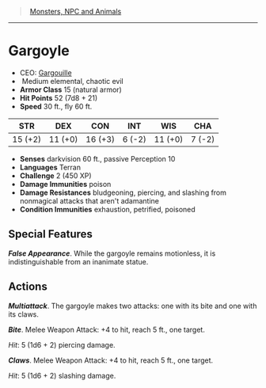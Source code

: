 ﻿---
!MonsterItem
Family: MonsterVO
Type: elemental
Size: Medium
Alignment: chaotic evil
ArmorClass: 15 (natural armor)
HitPoints: 52 (7d8 + 21)
Speed: 30 ft., fly 60 ft.
Strength: 15 (+2)
Dexterity: 11 (+0)
Constitution: 16 (+3)
Intelligence: ' 6 (-2)'
Wisdom: 11 (+0)
Charisma: ' 7 (-2)'
DamageImmunities: poison
ConditionImmunities: exhaustion, petrified, poisoned
DamageResistances: bludgeoning, piercing, and slashing from nonmagical attacks that aren't adamantine
Senses: darkvision 60 ft., passive Perception 10
Languages: Terran
Challenge: 2 (450 XP)
Id: monsters_vo.md#gargoyle
ParentLink: monsters_vo.md#monsters-npc-and-animals
Name: Gargoyle
ParentName: Monsters, NPC and Animals
NameLevel: 1
AltName: '[Gargouille](hd_monsters_gargouille.md)'
Attributes:
  Name: Gargoyle
  Markdown: >+
    # <!--Name-->Gargoyle<!--/Name-->


    - CEO: <!--AltName-->[Gargouille](hd_monsters_gargouille.md)<!--/AltName-->

    -  <!--Size-->Medium<!--/Size--> <!--Type-->elemental<!--/Type-->, <!--Alignment-->chaotic evil<!--/Alignment-->

    - **Armor Class** <!--ArmorClass-->15 (natural armor)<!--/ArmorClass-->

    - **Hit Points** <!--HitPoints-->52 (7d8 + 21)<!--/HitPoints-->

    - **Speed** <!--Speed-->30 ft., fly 60 ft.<!--/Speed-->


    |STR|DEX|CON|INT|WIS|CHA|

    |---|---|---|---|---|---|

    |<!--Strength-->15 (+2)<!--/Strength-->|<!--Dexterity-->11 (+0)<!--/Dexterity-->|<!--Constitution-->16 (+3)<!--/Constitution-->|<!--Intelligence--> 6 (-2)<!--/Intelligence-->|<!--Wisdom-->11 (+0)<!--/Wisdom-->|<!--Charisma--> 7 (-2)<!--/Charisma-->|


    - **Senses** <!--Senses-->darkvision 60 ft., passive Perception 10<!--/Senses-->

    - **Languages** <!--Languages-->Terran<!--/Languages-->

    - **Challenge** <!--Challenge-->2 (450 XP)<!--/Challenge-->

    - **Damage Immunities** <!--DamageImmunities-->poison<!--/DamageImmunities-->

    - **Damage Resistances** <!--DamageResistances-->bludgeoning, piercing, and slashing from nonmagical attacks that aren't adamantine<!--/DamageResistances-->

    - **Condition Immunities** <!--ConditionImmunities-->exhaustion, petrified, poisoned<!--/ConditionImmunities-->


    ## Special Features


    **_False Appearance_**. While the gargoyle remains motionless, it is indistinguishable from an inanimate statue.


    ## Actions


    **_Multiattack_**. The gargoyle makes two attacks: one with its bite and one with its claws.


    **_Bite_**. Melee Weapon Attack: +4 to hit, reach 5 ft., one target.


    _Hit_: 5 (1d6 + 2) piercing damage.


    **_Claws_**. Melee Weapon Attack: +4 to hit, reach 5 ft., one target.


    _Hit_: 5 (1d6 + 2) slashing damage.

  AltName: '[Gargouille](hd_monsters_gargouille.md)'
  Size: Medium
  Type: elemental
  Alignment: chaotic evil
  ArmorClass: 15 (natural armor)
  HitPoints: 52 (7d8 + 21)
  Speed: 30 ft., fly 60 ft.
  Strength: 15 (+2)
  Dexterity: 11 (+0)
  Constitution: 16 (+3)
  Intelligence: ' 6 (-2)'
  Wisdom: 11 (+0)
  Charisma: ' 7 (-2)'
  Senses: darkvision 60 ft., passive Perception 10
  Languages: Terran
  Challenge: 2 (450 XP)
  DamageImmunities: poison
  DamageResistances: bludgeoning, piercing, and slashing from nonmagical attacks that aren't adamantine
  ConditionImmunities: exhaustion, petrified, poisoned
AttributesDictionary: >+
  Name: Gargoyle

  Markdown: >+

    # <!--Name-->Gargoyle<!--/Name-->





    - CEO: <!--AltName-->[Gargouille](hd_monsters_gargouille.md)<!--/AltName-->



    -  <!--Size-->Medium<!--/Size--> <!--Type-->elemental<!--/Type-->, <!--Alignment-->chaotic evil<!--/Alignment-->



    - **Armor Class** <!--ArmorClass-->15 (natural armor)<!--/ArmorClass-->



    - **Hit Points** <!--HitPoints-->52 (7d8 + 21)<!--/HitPoints-->



    - **Speed** <!--Speed-->30 ft., fly 60 ft.<!--/Speed-->





    |STR|DEX|CON|INT|WIS|CHA|



    |---|---|---|---|---|---|



    |<!--Strength-->15 (+2)<!--/Strength-->|<!--Dexterity-->11 (+0)<!--/Dexterity-->|<!--Constitution-->16 (+3)<!--/Constitution-->|<!--Intelligence--> 6 (-2)<!--/Intelligence-->|<!--Wisdom-->11 (+0)<!--/Wisdom-->|<!--Charisma--> 7 (-2)<!--/Charisma-->|





    - **Senses** <!--Senses-->darkvision 60 ft., passive Perception 10<!--/Senses-->



    - **Languages** <!--Languages-->Terran<!--/Languages-->



    - **Challenge** <!--Challenge-->2 (450 XP)<!--/Challenge-->



    - **Damage Immunities** <!--DamageImmunities-->poison<!--/DamageImmunities-->



    - **Damage Resistances** <!--DamageResistances-->bludgeoning, piercing, and slashing from nonmagical attacks that aren't adamantine<!--/DamageResistances-->



    - **Condition Immunities** <!--ConditionImmunities-->exhaustion, petrified, poisoned<!--/ConditionImmunities-->





    ## Special Features





    **_False Appearance_**. While the gargoyle remains motionless, it is indistinguishable from an inanimate statue.





    ## Actions





    **_Multiattack_**. The gargoyle makes two attacks: one with its bite and one with its claws.





    **_Bite_**. Melee Weapon Attack: +4 to hit, reach 5 ft., one target.





    _Hit_: 5 (1d6 + 2) piercing damage.





    **_Claws_**. Melee Weapon Attack: +4 to hit, reach 5 ft., one target.





    _Hit_: 5 (1d6 + 2) slashing damage.



  AltName: '[Gargouille](hd_monsters_gargouille.md)'

  Size: Medium

  Type: elemental

  Alignment: chaotic evil

  ArmorClass: 15 (natural armor)

  HitPoints: 52 (7d8 + 21)

  Speed: 30 ft., fly 60 ft.

  Strength: 15 (+2)

  Dexterity: 11 (+0)

  Constitution: 16 (+3)

  Intelligence: ' 6 (-2)'

  Wisdom: 11 (+0)

  Charisma: ' 7 (-2)'

  Senses: darkvision 60 ft., passive Perception 10

  Languages: Terran

  Challenge: 2 (450 XP)

  DamageImmunities: poison

  DamageResistances: bludgeoning, piercing, and slashing from nonmagical attacks that aren't adamantine

  ConditionImmunities: exhaustion, petrified, poisoned

---
> [Monsters, NPC and Animals](srd_monsters.md)

---

# Gargoyle

- CEO: [Gargouille](hd_monsters_gargouille.md)
-  Medium elemental, chaotic evil
- **Armor Class** 15 (natural armor)
- **Hit Points** 52 (7d8 + 21)
- **Speed** 30 ft., fly 60 ft.

|STR|DEX|CON|INT|WIS|CHA|
|---|---|---|---|---|---|
|15 (+2)|11 (+0)|16 (+3)| 6 (-2)|11 (+0)| 7 (-2)|

- **Senses** darkvision 60 ft., passive Perception 10
- **Languages** Terran
- **Challenge** 2 (450 XP)
- **Damage Immunities** poison
- **Damage Resistances** bludgeoning, piercing, and slashing from nonmagical attacks that aren't adamantine
- **Condition Immunities** exhaustion, petrified, poisoned

## Special Features

**_False Appearance_**. While the gargoyle remains motionless, it is indistinguishable from an inanimate statue.

## Actions

**_Multiattack_**. The gargoyle makes two attacks: one with its bite and one with its claws.

**_Bite_**. Melee Weapon Attack: +4 to hit, reach 5 ft., one target.

_Hit_: 5 (1d6 + 2) piercing damage.

**_Claws_**. Melee Weapon Attack: +4 to hit, reach 5 ft., one target.

_Hit_: 5 (1d6 + 2) slashing damage.

